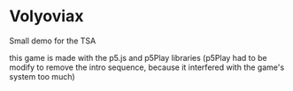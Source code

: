 # Volyoviax

Small demo for the TSA

this game is made with the p5.js and p5Play libraries (p5Play had to be modify to remove the intro sequence, because it interfered with the game's system too much)
